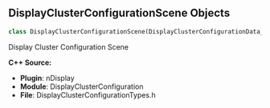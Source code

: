 ## DisplayClusterConfigurationScene Objects

```python
class DisplayClusterConfigurationScene(DisplayClusterConfigurationData_Base)
```

Display Cluster Configuration Scene

**C++ Source:**

- **Plugin**: nDisplay
- **Module**: DisplayClusterConfiguration
- **File**: DisplayClusterConfigurationTypes.h

<a id="unreal.WidgetBlueprintGeneratedClass"></a>